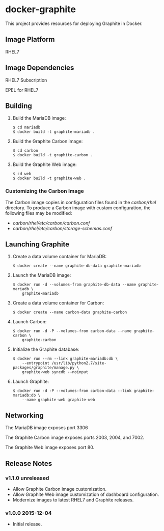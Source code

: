 # docker-graphite

This project provides resources for deploying Graphite in Docker.

## Image Platform

RHEL7

## Image Dependencies

RHEL7 Subscription

EPEL for RHEL7

## Building

 1. Build the MariaDB image:

    ```
    $ cd mariadb
    $ docker build -t graphite-mariadb .
    ```

 2. Build the Graphite Carbon image:

    ```
    $ cd carbon
    $ docker build -t graphite-carbon .
    ```

 3. Build the Graphite Web image:

    ```
    $ cd web
    $ docker build -t graphite-web .
    ```

### Customizing the Carbon Image

The Carbon image copies in configuration files found in the
*carbon/rhel* directory. To produce a Carbon image with custom
configuration, the following files may be modified:

  - *carbon/rhel/etc/carbon/carbon.conf*
  - *carbon/rhel/etc/carbon/storage-schemas.conf*

## Launching Graphite

 1. Create a data volume container for MariaDB:

    ```
    $ docker create --name graphite-db-data graphite-mariadb
    ```

 2. Launch the MariaDB image:

    ```
    $ docker run -d --volumes-from graphite-db-data --name graphite-mariadb \
        graphite-mariadb
    ```

 3. Create a data volume container for Carbon:

    ```
    $ docker create --name carbon-data graphite-carbon
    ```

 4. Launch Carbon:

    ```
    $ docker run -d -P --volumes-from carbon-data --name graphite-carbon \
        graphite-carbon
    ```

 5. Initialize the Graphite database:

    ```
    $ docker run --rm --link graphite-mariadb:db \
        --entrypoint /usr/lib/python2.7/site-packages/graphite/manage.py \
        graphite-web syncdb --noinput
    ```

 6. Launch Graphite:

    ```
    $ docker run -d -P --volumes-from carbon-data --link graphite-mariadb:db \
        --name graphite-web graphite-web
    ```

## Networking

The MariaDB image exposes port 3306

The Graphite Carbon image exposes ports 2003, 2004, and 7002.

The Graphite Web image exposes port 80.

## Release Notes

### v1.1.0 unreleased

- Allow Graphite Carbon image customization.
- Allow Graphite Web image customization of dashboard configuration.
- Modernize images to latest RHEL7 and Graphite releases.

### v1.0.0 2015-12-04

- Initial release.
